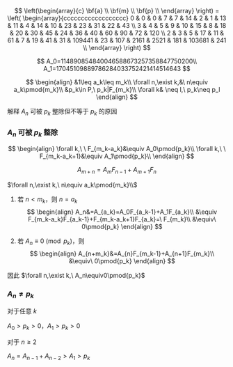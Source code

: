 

$$
\left(\begin{array}{c}
 \bf{a} \\ \bf{m} \\ \bf{p} \\
\end{array} \right) = \left(
\begin{array}{cccccccccccccccccc}
 0 & 0 & 0 & 7 & 7 & 14 & 2 & 1 & 13 & 11 & 4 & 14 & 10 & 23 & 23 & 31 & 22 & 43 \\
 3 & 4 & 5 & 9 & 10 & 15 & 8 & 18 & 20 & 30 & 45 & 24 & 36 & 40 & 60 & 90 & 72 & 120 \\
 2 & 3 & 5 & 17 & 11 & 61 & 7 & 19 & 41 & 31 & 109441 & 23 & 107 & 2161 & 2521 & 181 & 103681 & 241 \\
\end{array} \right)
$$


$$
A_0=114890854840046588673257358847750200\\
A_1=17045109889786284033752421414514643
$$

$$
\begin{align}
&1\leq a_k\leq m_k\\
\forall n,\exist k,&\ n\equiv a_k\pmod{m_k}\\
&p_k\in P,\ p_k|F_{m_k}\\
\forall k& \neq l,\ p_k\neq p_l
\end{align}
$$


解释 $A_n$ 可被 $p_k$ 整除但不等于 $p_k$ 的原因

### $A_n$ 可被 $p_k$ 整除

$$
\begin{align}
\forall k,\ \ F_{m_k-a_k}&\equiv A_0\pmod{p_k}\\
\forall k,\ \ F_{m_k-a_k+1}&\equiv A_1\pmod{p_k}\\
\end{align}
$$

$$
A_{m+n}=A_mF_{n-1}+A_{m+1}F_n
$$



$\forall n,\exist k,\ n\equiv a_k\pmod{m_k}\\$

1. 若 $n<m_k$，则 $n=a_k$
   $$
   \begin{align}
   A_n&=A_{a_k}=A_0F_{a_k-1}+A_1F_{a_k}\\
   &\equiv F_{m_k-a_k}F_{a_k-1}+F_{m_k-a_k+1}F_{a_k}=\ F_{m_k}\\
   &\equiv\ 0\pmod{p_k}
   \end{align}
   $$

2. 若 $A_n\equiv 0\pmod{p_k}$，则
   $$
   \begin{align}
   A_{n+m_k}&=A_{n}F_{m_k-1}+A_{n+1}F_{m_k}\\
   &\equiv\ 0\pmod{p_k}
   \end{align}
   $$

因此 $\forall n,\exist k,\ A_n\equiv0\pmod{p_k}$

### $A_n\neq p_k$

对于任意 $k$

$A_0>p_k>0$，$A_1>p_k>0$

对于 $n\geq 2$

$A_{n}=A_{n-1}+A_{n-2}>A_1>p_k$



